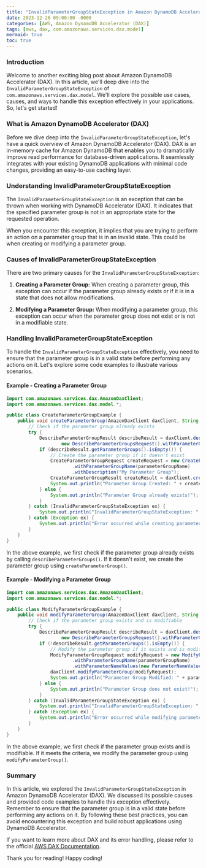 ```yaml
---
title: "InvalidParameterGroupStateException in Amazon DynamoDB Accelerator (DAX)"
date: 2023-12-26 09:00:00 -0000
categories: [AWS, Amazon DynamoDB Accelerator (DAX)]
tags: [aws, dax, com.amazonaws.services.dax.model]
mermaid: true
toc: true
---
```



### Introduction

Welcome to another exciting blog post about Amazon DynamoDB Accelerator (DAX). In this article, we'll deep dive into the `InvalidParameterGroupStateException` of `com.amazonaws.services.dax.model`. We'll explore the possible use cases, causes, and ways to handle this exception effectively in your applications. So, let's get started!

### What is Amazon DynamoDB Accelerator (DAX)

Before we dive deep into the `InvalidParameterGroupStateException`, let's have a quick overview of Amazon DynamoDB Accelerator (DAX). DAX is an in-memory cache for Amazon DynamoDB that enables you to dramatically improve read performance for database-driven applications. It seamlessly integrates with your existing DynamoDB applications with minimal code changes, providing an easy-to-use caching layer.

### Understanding InvalidParameterGroupStateException

The `InvalidParameterGroupStateException` is an exception that can be thrown when working with DynamoDB Accelerator (DAX). It indicates that the specified parameter group is not in an appropriate state for the requested operation.

When you encounter this exception, it implies that you are trying to perform an action on a parameter group that is in an invalid state. This could be when creating or modifying a parameter group.

### Causes of InvalidParameterGroupStateException

There are two primary causes for the `InvalidParameterGroupStateException`:

1. **Creating a Parameter Group:** When creating a parameter group, this exception can occur if the parameter group already exists or if it is in a state that does not allow modifications.

2. **Modifying a Parameter Group:** When modifying a parameter group, this exception can occur when the parameter group does not exist or is not in a modifiable state.

### Handling InvalidParameterGroupStateException

To handle the `InvalidParameterGroupStateException` effectively, you need to ensure that the parameter group is in a valid state before performing any actions on it. Let's explore some code examples to illustrate various scenarios.

#### Example - Creating a Parameter Group

```java
import com.amazonaws.services.dax.AmazonDaxClient;
import com.amazonaws.services.dax.model.*;

public class CreateParameterGroupExample {
    public void createParameterGroup(AmazonDaxClient daxClient, String parameterGroupName) {
        // Check if the parameter group already exists
        try {
            DescribeParameterGroupResult describeResult = daxClient.describeParameterGroups(
                    new DescribeParameterGroupsRequest().withParameterGroupNames(parameterGroupName));
            if (describeResult.getParameterGroups().isEmpty()) {
                // Create the parameter group if it doesn't exist
                CreateParameterGroupRequest createRequest = new CreateParameterGroupRequest()
                        .withParameterGroupName(parameterGroupName)
                        .withDescription("My Parameter Group");
                CreateParameterGroupResult createResult = daxClient.createParameterGroup(createRequest);
                System.out.println("Parameter Group Created: " + createResult.getParameterGroup().getParameterGroupName());
            } else {
                System.out.println("Parameter Group already exists!");
            }
        } catch (InvalidParameterGroupStateException ex) {
            System.out.println("InvalidParameterGroupStateException: " + ex.getMessage());
        } catch (Exception ex) {
            System.out.println("Error occurred while creating parameter group: " + ex.getMessage());
        }
    }
}
```

In the above example, we first check if the parameter group already exists by calling `describeParameterGroups()`. If it doesn't exist, we create the parameter group using `createParameterGroup()`.

#### Example - Modifying a Parameter Group

```java
import com.amazonaws.services.dax.AmazonDaxClient;
import com.amazonaws.services.dax.model.*;

public class ModifyParameterGroupExample {
    public void modifyParameterGroup(AmazonDaxClient daxClient, String parameterGroupName) {
        // Check if the parameter group exists and is modifiable
        try {
            DescribeParameterGroupResult describeResult = daxClient.describeParameterGroups(
                    new DescribeParameterGroupsRequest().withParameterGroupNames(parameterGroupName));
            if (!describeResult.getParameterGroups().isEmpty()) {
                // Modify the parameter group if it exists and is modifiable
                ModifyParameterGroupRequest modifyRequest = new ModifyParameterGroupRequest()
                        .withParameterGroupName(parameterGroupName)
                        .withParameterNameValues(new ParameterNameValue().withParameterName("param1").withParameterValue("value1"));
                daxClient.modifyParameterGroup(modifyRequest);
                System.out.println("Parameter Group Modified: " + parameterGroupName);
            } else {
                System.out.println("Parameter Group does not exist!");
            }
        } catch (InvalidParameterGroupStateException ex) {
            System.out.println("InvalidParameterGroupStateException: " + ex.getMessage());
        } catch (Exception ex) {
            System.out.println("Error occurred while modifying parameter group: " + ex.getMessage());
        }
    }
}
```

In the above example, we first check if the parameter group exists and is modifiable. If it meets the criteria, we modify the parameter group using `modifyParameterGroup()`.

### Summary

In this article, we explored the `InvalidParameterGroupStateException` in Amazon DynamoDB Accelerator (DAX). We discussed its possible causes and provided code examples to handle this exception effectively. Remember to ensure that the parameter group is in a valid state before performing any actions on it. By following these best practices, you can avoid encountering this exception and build robust applications using DynamoDB Accelerator.

If you want to learn more about DAX and its error handling, please refer to the official [AWS DAX Documentation](https://docs.aws.amazon.com/amazondynamodb/latest/APIReference/API_Operations_Amazon_DynamoDB_Accelerator_DAX.html).

Thank you for reading! Happy coding!
